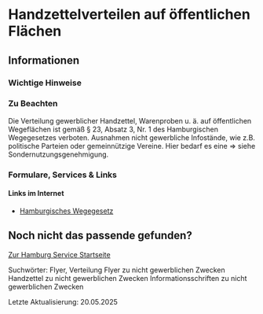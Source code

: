 




Handzettelverteilen auf öffentlichen Flächen
============================================

Informationen
-------------

### Wichtige Hinweise

### Zu Beachten

Die Verteilung gewerblicher Handzettel, Warenproben u. ä. auf öffentlichen Wegeflächen ist gemäß § 23, Absatz 3, Nr. 1 des Hamburgischen Wegegesetzes verboten. Ausnahmen nicht gewerbliche Infostände, wie z.B. politische Parteien oder gemeinnützige Vereine. Hier bedarf es eine => siehe Sondernutzungsgenehmigung.

### Formulare, Services & Links

#### Links im Internet

* [Hamburgisches Wegegesetz](https://www.landesrecht-hamburg.de/jportal/portal/page/bshaprod.psml?showdoccase=1&doc.id=jlr-WegeGHArahmen&st=lr)

Noch nicht das passende gefunden?
---------------------------------

 [Zur Hamburg Service Startseite](/service/)

Suchwörter: Flyer, Verteilung Flyer zu nicht gewerblichen Zwecken Handzettel zu nicht gewerblichen Zwecken Informationsschriften zu nicht gewerblichen Zwecken

Letzte Aktualisierung: 20.05.2025

